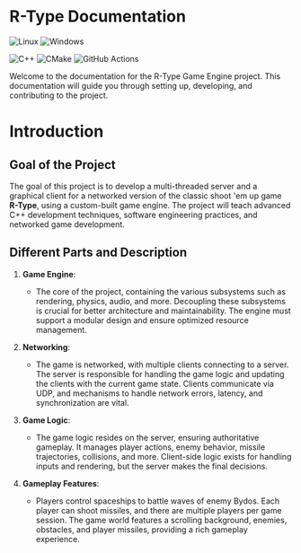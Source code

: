 # R-Type Documentation

![Linux](https://img.shields.io/badge/Linux-FCC624?style=for-the-badge&logo=linux&logoColor=black) ![Windows](https://img.shields.io/badge/Windows-0078D6?style=for-the-badge&logo=windows&logoColor=white)

![C++](https://img.shields.io/badge/c++-%2300599C.svg?style=for-the-badge&logo=c%2B%2B&logoColor=white)
![CMake](https://img.shields.io/badge/CMake-%23008FBA.svg?style=for-the-badge&logo=cmake&logoColor=white)
![GitHub Actions](https://img.shields.io/badge/github%20actions-%232671E5.svg?style=for-the-badge&logo=githubactions&logoColor=white)

Welcome to the documentation for the R-Type Game Engine project. This documentation will guide you through setting up, developing, and contributing to the project.

# Introduction

## Goal of the Project
The goal of this project is to develop a multi-threaded server and a graphical client for a networked version of the classic shoot 'em up game **R-Type**, using a custom-built game engine. The project will teach advanced C++ development techniques, software engineering practices, and networked game development.

## Different Parts and Description

1. **Game Engine**: 
   - The core of the project, containing the various subsystems such as rendering, physics, audio, and more. Decoupling these subsystems is crucial for better architecture and maintainability. The engine must support a modular design and ensure optimized resource management.
   
2. **Networking**:
   - The game is networked, with multiple clients connecting to a server. The server is responsible for handling the game logic and updating the clients with the current game state. Clients communicate via UDP, and mechanisms to handle network errors, latency, and synchronization are vital.
   
3. **Game Logic**:
   - The game logic resides on the server, ensuring authoritative gameplay. It manages player actions, enemy behavior, missile trajectories, collisions, and more. Client-side logic exists for handling inputs and rendering, but the server makes the final decisions.
   
4. **Gameplay Features**:
   - Players control spaceships to battle waves of enemy Bydos. Each player can shoot missiles, and there are multiple players per game session. The game world features a scrolling background, enemies, obstacles, and player missiles, providing a rich gameplay experience.

